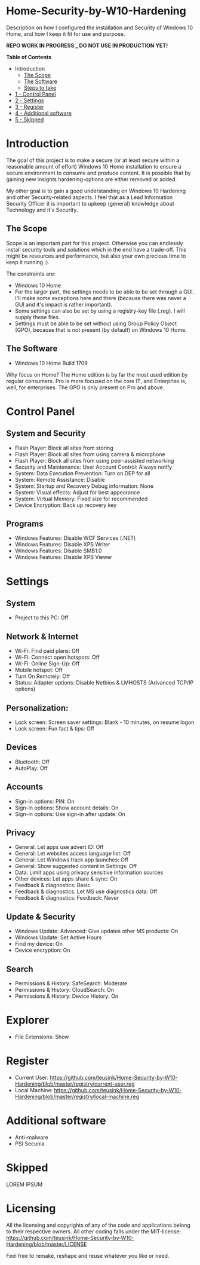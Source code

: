 # Home-Security-by-W10-Hardening
Description on how I configured the installation and Security of Windows 10 Home, and how I keep it fit for use and purpose.

**REPO WORK IN PROGRESS _ DO NOT USE IN PRODUCTION YET!**

**Table of Contents**
- Introduction
  - [The Scope](#the-scope)
  - [The Software](#the-software)
  - [Steps to take](#steps-to-take)
- [1 - Control Panel](#control-panel)
- [2 - Settings](#settings)
- [3 - Register](#register)
- [4 - Additional software](#additional-software)
- [5 - Skipped](#skipped)

# Introduction
The goal of this project is to make a secure (or at least secure within a reasonable amount of effort) Windows 10 Home installation to ensure a secure environment to consume and produce content. It is possible that by gaining new insights hardening-options are either removed or added.

My other goal is to gain a good understanding on Windows 10 Hardening and other Security-related aspects. I feel that as a Lead Information Security Officer it is important to upkeep (general) knowledge about Technology and it's Security.

## The Scope
Scope is an important part for this project. Otherwise you can endlessly install security tools and solutions which in the end have a trade-off. This might be resources and performance, but also your own precious time to keep it running :).

The constraints are:
- Windows 10 Home
- For the larger part, the settings needs to be able to be set through a GUI. I'll make some exceptions here and there (because there was never a GUI and it's impact is rather important).
- Some settings can also be set by using a registry-key file (.reg). I will supply these files.
- Settings must be able to be set without using Group Policy Object (GPO), because that is not present (by default) on Windows 10 Home.

## The Software
- Windows 10 Home Build 1709

Why focus on Home? The Home edition is by far the most used edition by regular consumers. Pro is more focused on the core IT, and Enterprise is, well, for enterprises. The GPO is only present on Pro and above.

# Control Panel

## System and Security
- Flash Player: Block all sites from storing
- Flash Player: Block all sites from using camera & microphone
- Flash Player: Block all sites from using peer-assisted networking
- Security and Maintenance: User Account Control: Always notify
- System: Data Execution Prevention: Turn on DEP for all
- System: Remote Assistance: Disable
- System: Startup and Recovery Debug information: None
- System: Visual effects: Adjust for best appearance
- System: Virtual Memory: Fixed size for recommended
- Device Encryption: Back up recovery key

## Programs
- Windows Features: Disable WCF Services (.NET)
- Windows Features: Disable XPS Writer
- Windows Features: Disable SMB1.0
- Windows Features: Disable XPS Viewer

# Settings

## System
- Project to this PC: Off

## Network & Internet
- Wi-Fi: Find paid plans: Off
- Wi-Fi: Connect open hotspots: Off
- Wi-Fi: Online Sign-Up: Off
- Mobile hotspot: Off
- Turn On Remotely: Off
- Status: Adapter options: Disable Netbios & LMHOSTS (Advanced TCP/IP options)

## Personalization:
- Lock screen: Screen saver settings: Blank - 10 minutes, on resume logon
- Lock screen: Fun fact & tips: Off

## Devices
- Bluetooth: Off
- AutoPlay: Off

## Accounts
- Sign-in options: PIN: On
- Sign-in options: Show account details: On
- Sign-in options: Use sign-in after update: On

## Privacy
- General: Let apps use advert ID: Off
- General: Let websites access language list: Off
- General: Let Windows track app launches: Off
- General: Show suggested content in Settings: Off
- Data: Limit apps using privacy sensitive information sources
- Other devices: Let apps share & sync: On
- Feedback & diagnostics: Basic
- Feedback & diagnostics: Let MS use diagnostics data: Off
- Feedback & diagnostics: Feedback: Never

## Update & Security
- Windows Update: Advanced: Give updates other MS products: On
- Windows Update: Set Active Hours
- Find my device: On
- Device encryption: On

## Search
- Permissions & History: SafeSearch: Moderate
- Permissions & History: CloudSearch: On
- Permissions & History: Device History: On

# Explorer
- File Extensions: Show

# Register
- Current User: https://github.com/teusink/Home-Security-by-W10-Hardening/blob/master/registry/current-user.reg
- Local Machine: https://github.com/teusink/Home-Security-by-W10-Hardening/blob/master/registry/local-machine.reg

# Additional software
- Anti-malware
- PSI Secunia

# Skipped
LOREM IPSUM

# Licensing
All the licensing and copyrights of any of the code and applications belong to their respective owners. All other coding falls under the MIT-license: https://github.com/teusink/Home-Security-by-W10-Hardening/blob/master/LICENSE

Feel free to remake, reshape and reuse whatever you like or need.
